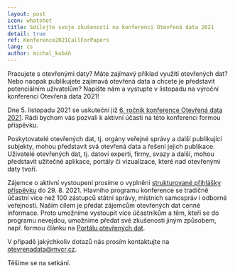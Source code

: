```yaml
---
layout: post
icon: whatshot
title: Sdílejte svoje zkušenosti na konferenci Otevřená data 2021
detail: true
ref: Konference2021CallForPapers
lang: cs
author: michal_kubáň
---
```


Pracujete s otevřenými daty?
Máte zajímavý příklad využití otevřených dat?
Nebo naopak publikujete zajímavá otevřená data a chcete je představit potenciálním uživatelům?
Napište nám a vystupte v listopadu na výroční konferenci Otevřená data 2021!
<!--more-->

Dne 5. listopadu 2021 se uskuteční již [6. ročník konference Otevřená data 2021].
Rádi bychom vás pozvali k aktivní účasti na této konferenci formou příspěvku.

Poskytovatelé otevřených dat, tj. orgány veřejné správy a další publikující subjekty, mohou představit svá otevřená data a řešení jejich publikace.
Uživatelé otevřených dat, tj. datoví experti, firmy, svazy a další, mohou představit užitečné aplikace, portály či vizualizace, které nad otevřenými daty tvoří.

Zájemce o aktivní vystoupení prosíme o vyplnění [strukturované přihlášky příspěvku] do 29. 8. 2021.
Hlavního programu konference se tradičně účastní více než 100 zástupců státní správy, místních samospráv i odborné veřejnosti.
Naším cílem je předat zájemcům otevřených dat cenné informace.
Proto umožníme vystoupit více účastníkům a těm, kteří se do programu nevejdou, umožníme předat své zkušenosti jiným způsobem, např. formou článku na [Portálu otevřených dat].

V případě jakýchkoliv dotazů nás prosím kontaktujte na otevrenadata@mvcr.cz.

Těšíme se na setkání.

[6. ročník konference Otevřená data 2021]: https://opendata.gov.cz/edu:konference:2021 "Konference Otevřená data 2021"
[strukturované přihlášky příspěvku]: https://docs.google.com/forms/d/1DBOE5oUl54mTu4MXrjS5BHjGKYMVfA28L-LE0ogGRvs/ "Přihláška příspěvku na konferenci Otevřená data 2021"
[Portálu otevřených dat]: https://data.gov.cz/články/ "Portál otevřených dat"